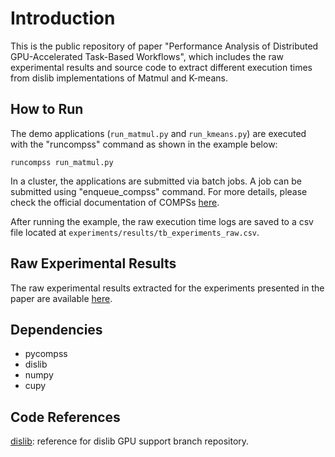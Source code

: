 # Introduction
This is the public repository of paper "Performance Analysis of Distributed GPU-Accelerated Task-Based Workflows", which includes the raw experimental results and source code to extract different execution times from dislib implementations of Matmul and K-means.

## How to Run
The demo applications (```run_matmul.py``` and ```run_kmeans.py```) are executed with the "runcompss" command as shown in the example below:
```
runcompss run_matmul.py
```
In a cluster, the applications are submitted via batch jobs. A job can be submitted using "enqueue_compss" command. For more details, please check the official documentation of COMPSs [here](https://compss-doc.readthedocs.io/en/stable/index.html).

After running the example, the raw execution time logs are saved to a csv file located at ```experiments/results/tb_experiments_raw.csv```.

## Raw Experimental Results
The raw experimental results extracted for the experiments presented in the paper are available [here](https://www.dropbox.com/scl/fo/x17joqjx9ywalyckqhki0/h?rlkey=nxwki5444g6cx82gin1u23ywu&dl=0).

## Dependencies
- pycompss
- dislib
- numpy
- cupy

## Code References
[dislib](https://github.com/bsc-wdc/dislib/tree/gpu-support): reference for dislib GPU support branch repository.

